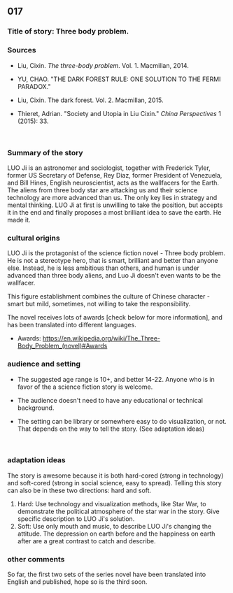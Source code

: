 ## 017
### Title of story: Three body problem.



### Sources

* Liu, Cixin. *The three-body problem*. Vol. 1. Macmillan, 2014.

* YU, CHAO. "THE DARK FOREST RULE: ONE SOLUTION TO THE FERMI PARADOX."

* Liu, Cixin. The dark forest. Vol. 2. Macmillan, 2015.

* Thieret, Adrian. "Society and Utopia in Liu Cixin." *China Perspectives* 1 (2015): 33.

  ​

### Summary of the story
LUO Ji is an astronomer and sociologist, together with Frederick Tyler, former US Secretary  of Defense, Rey Diaz, former President of Venezuela, and Bill Hines, English neuroscientist, acts as the wallfacers for the Earth. The aliens from three body star are attacking us and their science technology are more advanced than us. The only key lies in strategy and mental thinking. LUO Ji at first is unwilling to take the position, but accepts it in the end and finally proposes a most brilliant idea to save the earth. He made it.



### cultural origins
LUO Ji is the protagonist of the science fiction novel - Three body problem. He is not a stereotype hero, that is smart, brilliant and better than anyone else. Instead, he is less ambitious than others, and human is under advanced than three body aliens, and Luo Ji doesn't even wants to be the wallfacer. 

This figure establishment combines the culture of Chinese character - smart but mild, sometimes, not willing to take the responsibility.

The novel receives lots of awards [check below for more information], and has been translated into different languages.

* Awards: https://en.wikipedia.org/wiki/The_Three-Body_Problem_(novel)#Awards



### audience and setting
* The suggested age range is 10+, and better 14-22. Anyone who is in favor of the a science fiction story is welcome.

* The audience doesn't need to have any educational or technical background.

* The setting can be library or somewhere easy to do visualization, or not. That depends on the way to tell the story. (See adaptation ideas)

  ​

### adaptation ideas
The story is awesome because it is both hard-cored (strong in technology) and soft-cored (strong in social science, easy to spread). Telling this story can also be in these two directions: hard and soft. 

1. Hard: Use technology and visualization methods, like Star War, to demonstrate the political atmosphere of the star war in the story. Give specific description to LUO Ji's solution.
2. Soft: Use only mouth and music, to describe LUO Ji's changing the attitude. The depression on earth before and the happiness on earth after are a great contrast to catch and describe.



### other comments

So far, the first two sets of the series novel have been translated into English and published, hope so is the third soon.

